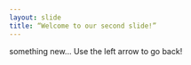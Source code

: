 ```yaml
---
layout: slide
title: “Welcome to our second slide!”
---
```

something new...
Use the left arrow to go back!

